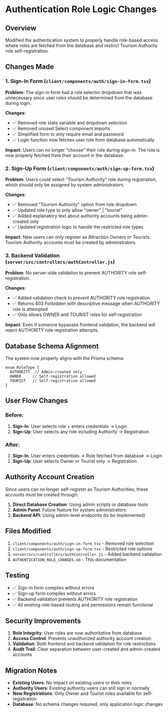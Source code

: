 # Authentication Role Logic Changes

## Overview
Modified the authentication system to properly handle role-based access where roles are fetched from the database and restrict Tourism Authority role self-registration.

## Changes Made

### 1. Sign-In Form (`client/components/auth/sign-in-form.tsx`)
**Problem**: The sign-in form had a role selector dropdown that was unnecessary since user roles should be determined from the database during login.

**Changes**:
- ✅ Removed role state variable and dropdown selection
- ✅ Removed unused Select component imports
- ✅ Simplified form to only require email and password
- ✅ Login function now fetches user role from database automatically

**Impact**: Users can no longer "choose" their role during sign-in. The role is now properly fetched from their account in the database.

### 2. Sign-Up Form (`client/components/auth/sign-up-form.tsx`)
**Problem**: Users could select "Tourism Authority" role during registration, which should only be assigned by system administrators.

**Changes**:
- ✅ Removed "Tourism Authority" option from role dropdown
- ✅ Updated role type to only allow "owner" | "tourist"
- ✅ Added explanatory text about authority accounts being admin-created only
- ✅ Updated registration logic to handle the restricted role types

**Impact**: New users can only register as Attraction Owners or Tourists. Tourism Authority accounts must be created by administrators.

### 3. Backend Validation (`server/src/controllers/authController.js`)
**Problem**: No server-side validation to prevent AUTHORITY role self-registration.

**Changes**:
- ✅ Added validation check to prevent AUTHORITY role registration
- ✅ Returns 403 Forbidden with descriptive message when AUTHORITY role is attempted
- ✅ Only allows OWNER and TOURIST roles for self-registration

**Impact**: Even if someone bypasses frontend validation, the backend will reject AUTHORITY role registration attempts.

## Database Schema Alignment

The system now properly aligns with the Prisma schema:

```prisma
enum RoleType {
  AUTHORITY  // Admin-created only
  OWNER     // Self-registration allowed
  TOURIST   // Self-registration allowed
}
```

## User Flow Changes

### Before:
1. **Sign-In**: User selects role + enters credentials → Login
2. **Sign-Up**: User selects any role including Authority → Registration

### After:
1. **Sign-In**: User enters credentials → Role fetched from database → Login
2. **Sign-Up**: User selects Owner or Tourist only → Registration

## Authority Account Creation

Since users can no longer self-register as Tourism Authorities, these accounts must be created through:

1. **Direct Database Creation**: Using admin scripts or database tools
2. **Admin Panel**: Future feature for system administrators
3. **Backend API**: Using admin-level endpoints (to be implemented)

## Files Modified

1. `client/components/auth/sign-in-form.tsx` - Removed role selection
2. `client/components/auth/sign-up-form.tsx` - Restricted role options
3. `server/src/controllers/authController.js` - Added backend validation
4. `AUTHENTICATION_ROLE_CHANGES.md` - This documentation

## Testing

- ✅ Sign-in form compiles without errors
- ✅ Sign-up form compiles without errors
- ✅ Backend validation prevents AUTHORITY role registration
- ✅ All existing role-based routing and permissions remain functional

## Security Improvements

1. **Role Integrity**: User roles are now authoritative from database
2. **Access Control**: Prevents unauthorized authority account creation
3. **Validation**: Both frontend and backend validation for role restrictions
4. **Audit Trail**: Clear separation between user-created and admin-created accounts

## Migration Notes

- **Existing Users**: No impact on existing users or their roles
- **Authority Users**: Existing authority users can still sign in normally
- **New Registrations**: Only Owner and Tourist roles available for self-registration
- **Database**: No schema changes required, only application logic changes
